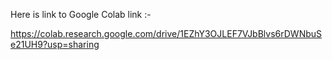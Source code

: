 Here is link to Google Colab link :- 

https://colab.research.google.com/drive/1EZhY3OJLEF7VJbBlvs6rDWNbuSe21UH9?usp=sharing
